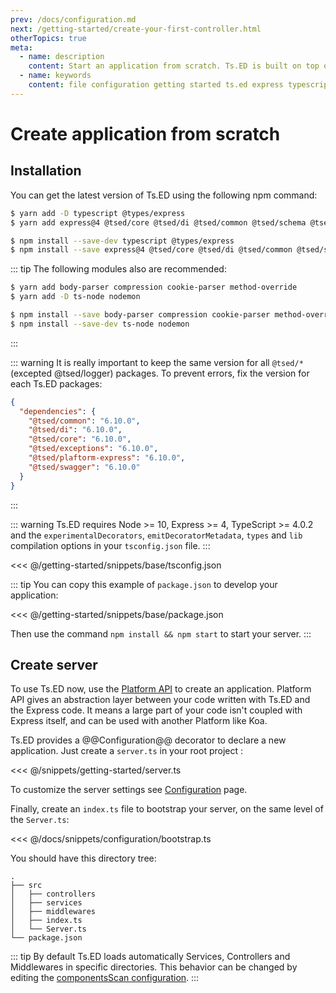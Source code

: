 ```yaml
---
prev: /docs/configuration.md
next: /getting-started/create-your-first-controller.html
otherTopics: true
meta:
  - name: description
    content: Start an application from scratch. Ts.ED is built on top of Express and uses TypeScript language.
  - name: keywords
    content: file configuration getting started ts.ed express typescript node.js javascript decorators mvc class models
---
```


# Create application from scratch

## Installation

You can get the latest version of Ts.ED using the following npm command:

<Tabs class="-code">
  <Tab label="Yarn">
  
```bash
$ yarn add -D typescript @types/express
$ yarn add express@4 @tsed/core @tsed/di @tsed/common @tsed/schema @tsed/json-mapper @tsed/exceptions @tsed/platform-express @types/node @types/multer
```

  </Tab>
  <Tab label="Npm">
  
```bash
$ npm install --save-dev typescript @types/express
$ npm install --save express@4 @tsed/core @tsed/di @tsed/common @tsed/schema @tsed/json-mapper @tsed/exceptions @tsed/platform-express @types/node @types/multer
```
     
  </Tab>
</Tabs>

::: tip
The following modules also are recommended:

<Tabs class="-code">
  <Tab label="Yarn">
  
```bash
$ yarn add body-parser compression cookie-parser method-override
$ yarn add -D ts-node nodemon
```

  </Tab>
  <Tab label="Npm">
    
```bash
$ npm install --save body-parser compression cookie-parser method-override
$ npm install --save-dev ts-node nodemon
```
  
  </Tab>
</Tabs>
:::

::: warning
It is really important to keep the same version for all `@tsed/*` (excepted @tsed/logger) packages.
To prevent errors, fix the version for each Ts.ED packages:

```json
{
  "dependencies": {
    "@tsed/common": "6.10.0",
    "@tsed/di": "6.10.0",
    "@tsed/core": "6.10.0",
    "@tsed/exceptions": "6.10.0",
    "@tsed/plaftorm-express": "6.10.0",
    "@tsed/swagger": "6.10.0"
  }
}
```

:::

::: warning
Ts.ED requires Node >= 10, Express >= 4, TypeScript >= 4.0.2 and
the `experimentalDecorators`, `emitDecoratorMetadata`, `types` and `lib` compilation
options in your `tsconfig.json` file.
:::

<<< @/getting-started/snippets/base/tsconfig.json

::: tip
You can copy this example of `package.json` to develop your application:

<<< @/getting-started/snippets/base/package.json

Then use the command `npm install && npm start` to start your server.
:::

## Create server

To use Ts.ED now, use the [Platform API](/docs/platform-api.html) to create an application. Platform API gives an abstraction layer
between your code written with Ts.ED and the Express code. It means a large part of your code
isn't coupled with Express itself, and can be used with another Platform like Koa.

Ts.ED provides a @@Configuration@@ decorator to declare a new application.
Just create a `server.ts` in your root project :

<<< @/snippets/getting-started/server.ts

To customize the server settings see [Configuration](configuration.md) page.

Finally, create an `index.ts` file to bootstrap your server, on the same level of the `Server.ts`:

<<< @/docs/snippets/configuration/bootstrap.ts

You should have this directory tree:

```
.
├── src
│   ├── controllers
│   ├── services
│   ├── middlewares
│   ├── index.ts
│   └── Server.ts
└── package.json
```

::: tip
By default Ts.ED loads automatically Services, Controllers and Middlewares in specific directories.
This behavior can be changed by editing the [componentsScan configuration](/docs/configuration.md).
:::
